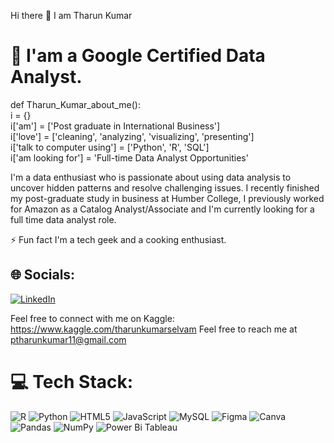 Hi there 👋 I am Tharun Kumar

# 💫 I'am a Google Certified Data Analyst.

def Tharun_Kumar_about_me():<br>i = {}<br> i['am'] = ['Post graduate in International Business']<br> i['love'] = ['cleaning', 'analyzing', 'visualizing', 'presenting']<br> i['talk to computer using'] = ['Python', 'R', 'SQL']<br> i['am looking for'] = 'Full-time Data Analyst Opportunities'

I'm a data enthusiast who is passionate about using data analysis to uncover hidden patterns and resolve challenging issues. I recently finished my post-graduate study in business at Humber College, I previously worked for Amazon as a Catalog Analyst/Associate and I'm currently looking for a full time data analyst role.

⚡ Fun fact I'm a tech geek and a cooking enthusiast.

## 🌐 Socials:
[![LinkedIn](https://img.shields.io/badge/LinkedIn-%230077B5.svg?logo=linkedin&logoColor=white)](https://linkedin.com/in/https://www.linkedin.com/in/tharunkumar11/) 

Feel free to connect with me on Kaggle: https://www.kaggle.com/tharunkumarselvam
Feel free to reach me at ptharunkumar11@gmail.com

# 💻 Tech Stack:
![R](https://img.shields.io/badge/r-%23276DC3.svg?style=for-the-badge&logo=r&logoColor=white) ![Python](https://img.shields.io/badge/python-3670A0?style=for-the-badge&logo=python&logoColor=ffdd54) ![HTML5](https://img.shields.io/badge/html5-%23E34F26.svg?style=for-the-badge&logo=html5&logoColor=white) ![JavaScript](https://img.shields.io/badge/javascript-%23323330.svg?style=for-the-badge&logo=javascript&logoColor=%23F7DF1E) ![MySQL](https://img.shields.io/badge/mysql-%2300000f.svg?style=for-the-badge&logo=mysql&logoColor=white) ![Figma](https://img.shields.io/badge/figma-%23F24E1E.svg?style=for-the-badge&logo=figma&logoColor=white) ![Canva](https://img.shields.io/badge/Canva-%2300C4CC.svg?style=for-the-badge&logo=Canva&logoColor=white) ![Pandas](https://img.shields.io/badge/pandas-%23150458.svg?style=for-the-badge&logo=pandas&logoColor=white) ![NumPy](https://img.shields.io/badge/numpy-%23013243.svg?style=for-the-badge&logo=numpy&logoColor=white) ![Power Bi](https://img.shields.io/badge/power_bi-F2C811?style=for-the-badge&logo=powerbi&logoColor=black) Tableau
<!-- Proudly created with GPRM ( https://gprm.itsvg.in ) -->
